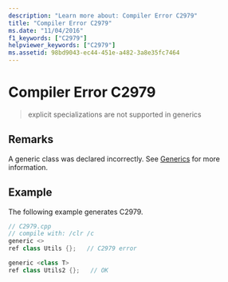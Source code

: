 ```yaml
---
description: "Learn more about: Compiler Error C2979"
title: "Compiler Error C2979"
ms.date: "11/04/2016"
f1_keywords: ["C2979"]
helpviewer_keywords: ["C2979"]
ms.assetid: 98bd9043-ec44-451e-a482-3a8e35fc7464
---
```

# Compiler Error C2979

> explicit specializations are not supported in generics

## Remarks

A generic class was declared incorrectly.  See [Generics](../../extensions/generics-cpp-component-extensions.md) for more information.

## Example

The following example generates C2979.

```cpp
// C2979.cpp
// compile with: /clr /c
generic <>
ref class Utils {};   // C2979 error

generic <class T>
ref class Utils2 {};   // OK
```
